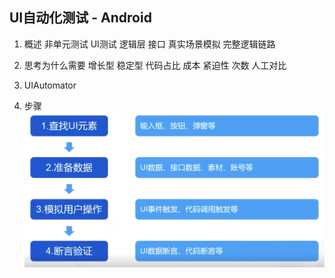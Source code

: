 ## UI自动化测试 - Android

1. 概述
非单元测试
UI测试 逻辑层 接口
真实场景模拟
完整逻辑链路

2. 思考为什么需要
增长型 稳定型
代码占比
成本 紧迫性 次数 人工对比
3. UIAutomator
4. 步骤
![](./pictures/用例步骤.png)
